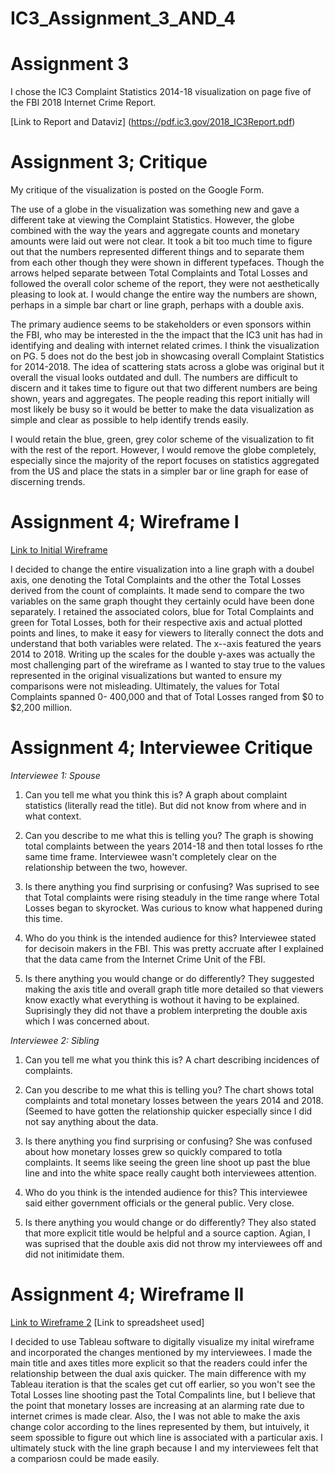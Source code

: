 # IC3_Assignment_3_AND_4

# Assignment 3

I chose the IC3 Complaint Statistics 2014-18 visualization on page five of the FBI 2018 Internet Crime Report.

[Link to Report and Dataviz] (https://pdf.ic3.gov/2018_IC3Report.pdf)



# Assignment 3; Critique
My critique of the visualization is posted on the Google Form.

The use of a globe in the visualization was something new and gave a different take at viewing the Complaint Statistics. However, the globe combined with the way the years and aggregate counts and monetary amounts were laid out were not clear. It took a bit too much time to figure out that the numbers represented different things and to separate them from each other though they were shown in different typefaces. Though the arrows helped separate between Total Complaints and Total Losses and followed the overall color scheme of the report, they were not aesthetically pleasing to look at. I would change the entire way the numbers are shown, perhaps in a simple bar chart or line graph, perhaps with a double axis.

The primary audience seems to be stakeholders or even sponsors within the FBI, who may be interested in the the impact that the IC3 unit has had in identifying and dealing with internet related crimes. I think the visualization on PG. 5 does not do the best job in showcasing overall Complaint Statistics for 2014-2018. The idea of scattering stats across a globe was original but it overall the visual looks outdated and dull. The numbers are difficult to discern and it takes time to figure out that two different numbers are being shown, years and aggregates. The people reading this report initially will most likely be busy so it would be better to make the data visualization as simple and clear as possible to help identify trends easily.

I would retain the blue, green, grey color scheme of the visualization to fit with the rest of the report. However, I would remove the globe completely, especially since the majority of the report focuses on statistics aggregated from the US and place the stats in a simpler bar or line graph for ease of discerning trends.



# Assignment 4; Wireframe I
[Link to Initial Wireframe](HW4_Wireframe1.jpg)

I decided to change the entire visualization into a line graph with a doubel axis, one denoting the Total Complaints and the other the Total Losses derived from the count of complaints. It made send to compare the two variables on the same graph thought they certainly oculd have been done separately. I retained the associated colors, blue for Total Complaints and green for Total Losses, both for their respective axis and actual plotted points and lines, to make it easy for viewers to literally connect the dots and understand that both variables were related. The x--axis featured the years 2014 to 2018. Writing up the scales for the double y-axes was actually the most challenging part of the wireframe as I wanted to stay true to the values represented in the original visualizations but wanted to ensure my comparisons were not misleading. Ultimately, the values for Total Complaints spanned 0- 400,000 and that of Total Losses ranged from $0 to $2,200 million.

# Assignment 4; Interviewee Critique

*Interviewee 1: Spouse*

1. Can you tell me what you think this is?
A graph about complaint statistics (literally read the title). But did not know from where and in what context.

2. Can you describe to me what this is telling you?
The graph is showing total complaints between the years 2014-18 and then total losses fo rthe same time frame. Interviewee wasn't completely clear on the relationship between the two, however.

3. Is there anything you find surprising or confusing?
Was suprised to see that Total complaints were rising steaduly in the time range where Total Losses began to skyrocket. Was curious to know what happened during this time.

4. Who do you think is the intended audience for this?
Interviewee stated for decisoin makers in the FBI. This was pretty accruate after I explained that the data came from the Internet Crime Unit of the FBI.

5. Is there anything you would change or do differently?
They suggested making the axis title and overall graph title more detailed so that viewers know exactly what everything is wothout it having to be explained. Suprisingly they did not thave a problem interpreting the double axis which I was concerned about.



*Interviewee 2: Sibling*

1. Can you tell me what you think this is?
A chart describing incidences of complaints.

2. Can you describe to me what this is telling you?
The chart shows total complaints and total monetary losses between the years 2014 and 2018. (Seemed to have gotten the relationship quicker especially since I did not say anything about the data.

3. Is there anything you find surprising or confusing?
She was confused about how monetary losses grew so quickly compared to totla complaints. It seems like seeing the green line shoot up past the blue line and into the white space really caught both interviewees attention.

4. Who do you think is the intended audience for this?
This interviewee said either government officials or the general public. Very close.

5. Is there anything you would change or do differently?
They also stated that more explicit title would be helpful and a source caption. Agian, I was suprised that the double axis did not throw my interviewees off and did not initimidate them.

# Assignment 4; Wireframe II

[Link to Wireframe 2](HW4_Wireframe2.png)
[Link to spreadsheet used]

I decided to use Tableau software to digitally visualize my inital wireframe and incorporated the changes mentioned by my interviewees. I made the main title and axes titles more explicit so that the readers could infer the relationship between the dual axis quicker. The main difference with my Tableau iteration is that the scales get cut off earlier, so you won't see the Total Losses line shooting past the Total Compalints line, but I believe that the point that monetary losses are increasing at an alarming rate due to internet crimes is made clear. Also, the I was not able to make the axis change color according to the lines represented by them, but intuively, it seem spossible to figure out which line is associated with a particular axis. I ultimately stuck with the line graph because I and my interviewees felt that a compariosn could be made easily. 
